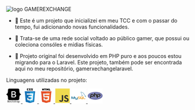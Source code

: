 ![logo](https://github.com/alexandrenoal/gamerexchange/assets/73001363/9aaab78a-f027-4e28-afcd-e611ed29fdf0) GAMEREXCHANGE

- 🔭 Este é um projeto que inicializei em meu TCC e com o passar do tempo, fui adicionando novas funcionalidades.
  
- 🌱 Trata-se de uma rede social voltado ao público gamer, que possui ou coleciona consóles e mídias físicas.
  
- 📄 Projeto original foi desenvolvido em PHP puro e aos poucos estou migrando para o Laravel. Este projeto, também pode ser encontrada aqui no meu repositório, gamerxechangelaravel.

Linguagens utilizadas no projeto:

<a href="https://getbootstrap.com" target="_blank" rel="noreferrer"> <img src="https://raw.githubusercontent.com/devicons/devicon/master/icons/bootstrap/bootstrap-plain-wordmark.svg" alt="bootstrap" width="40" height="40"/> </a>
<a href="https://www.w3schools.com/css/" target="_blank" rel="noreferrer"> <img src="https://raw.githubusercontent.com/devicons/devicon/master/icons/css3/css3-original-wordmark.svg" alt="css3" width="40" height="40"/> </a> 
<a href="https://www.w3.org/html/" target="_blank" rel="noreferrer"> <img src="https://raw.githubusercontent.com/devicons/devicon/master/icons/html5/html5-original-wordmark.svg" alt="html5" width="40" height="40"/> </a>
<a href="https://developer.mozilla.org/en-US/docs/Web/JavaScript" target="_blank" rel="noreferrer"> <img src="https://raw.githubusercontent.com/devicons/devicon/master/icons/javascript/javascript-original.svg" alt="javascript" width="40" height="40"/> </a> 
<a href="https://www.mysql.com/" target="_blank" rel="noreferrer"> <img src="https://raw.githubusercontent.com/devicons/devicon/master/icons/mysql/mysql-original-wordmark.svg" alt="mysql" width="40" height="40"/> </a> 
<a href="https://www.php.net" target="_blank" rel="noreferrer"> <img src="https://raw.githubusercontent.com/devicons/devicon/master/icons/php/php-original.svg" alt="php" width="40" height="40"/> </a> </p>
